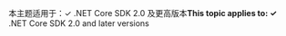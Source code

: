 <span data-ttu-id="e72c3-101">本主题适用于：✓ .NET Core SDK 2.0 及更高版本</span><span class="sxs-lookup"><span data-stu-id="e72c3-101">**This topic applies to: ✓** .NET Core SDK 2.0 and later versions</span></span>

